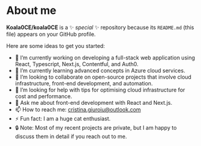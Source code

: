 # About me


**Koala0CE/koala0CE** is a ✨ _special_ ✨ repository because its `README.md` (this file) appears on your GitHub profile.

Here are some ideas to get you started:

- 🔭 I’m currently working on developing a full-stack web application using React, Typescript, Next.js, Contentful, and Auth0.
- 🌱 I’m currently learning advanced concepts in Azure cloud services.
- 👯 I’m looking to collaborate on open-source projects that involve cloud infrastructure, front-end development, and automation.
- 🤔 I’m looking for help with tips for optimising cloud infrastructure for cost and performance.
- 💬 Ask me about front-end development with React and Next.js.
- 📫 How to reach me: cristina.giuroiu@outlook.com
- ⚡ Fun fact: I am a huge cat enthusiast.
- 🔒 Note: Most of my recent projects are private, but I am happy to discuss them in detail if you reach out to me.

